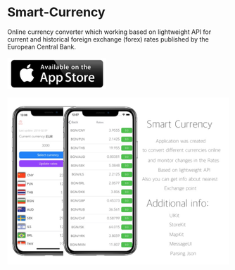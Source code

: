 # Smart-Currency
Online currency converter which working based on lightweight API for current and 
historical foreign exchange (forex) rates published by the European Central Bank.
<br></br>
[![Alt attribute text Here](rsz_applestore_logo.png)](https://itunes.apple.com/DK/app/id1340265144?mt=8)
<br></br>
![Screenshot](Smart_Currency.jpg)
<br></br>
